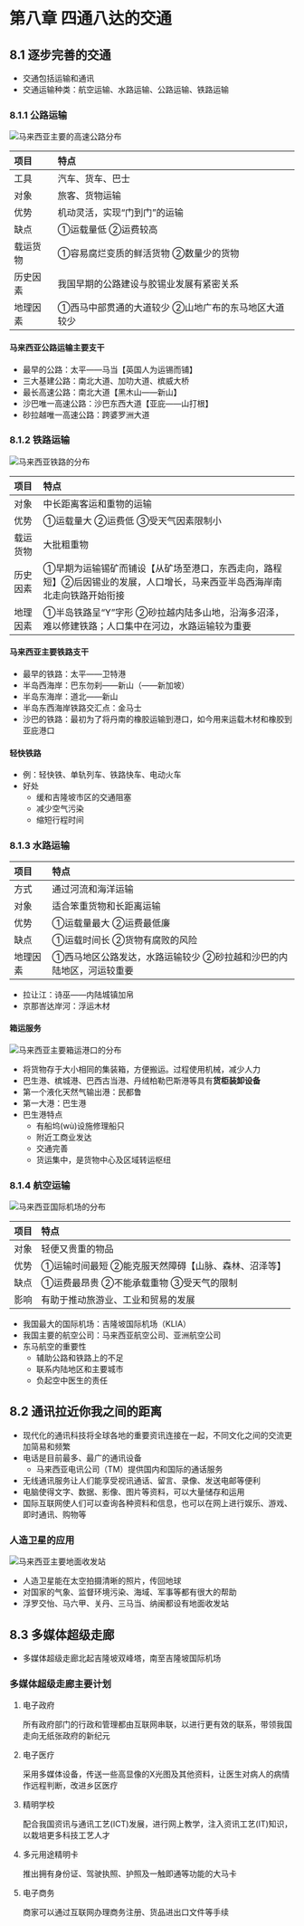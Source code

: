 # 第八章 四通八达的交通

## 8.1 逐步完善的交通

- 交通包括运输和通讯
- 交通运输种类：航空运输、水路运输、公路运输、铁路运输

### 8.1.1 公路运输

![马来西亚主要的高速公路分布](https://i.ibb.co/TYqLQb3/image.png)

| 项目     | 特点                                                |
| :------- | :-------------------------------------------------- |
| 工具     | 汽车、货车、巴士                                    |
| 对象     | 旅客、货物运输                                      |
| 优势     | 机动灵活，实现“门到门”的运输                        |
| 缺点     | ①运载量低 ②运费较高                                 |
| 载运货物 | ①容易腐烂变质的鲜活货物 ②数量少的货物               |
| 历史因素 | 我国早期的公路建设与胶锡业发展有紧密关系            |
| 地理因素 | ①西马中部贯通的大道较少 ②山地广布的东马地区大道较少 |

#### 马来西亚公路运输主要支干

- 最早的公路：太平——马当【英国人为运锡而铺】
- 三大基建公路：南北大道、加叻大道、槟威大桥
- 最长高速公路：南北大道【黑木山——新山】
- 沙巴唯一高速公路：沙巴东西大道【亚庇——山打根】
- 砂拉越唯一高速公路：跨婆罗洲大道

### 8.1.2 铁路运输

![马来西亚铁路的分布](https://i.ibb.co/9sxpZfL/image.png)

| 项目     | 特点                                                         |
| :------- | :----------------------------------------------------------- |
| 对象     | 中长距离客运和重物的运输                                     |
| 优势     | ①运载量大 ②运费低 ③受天气因素限制小                          |
| 载运货物 | 大批粗重物                                                   |
| 历史因素 | ①早期为运输锡矿而铺设【从矿场至港口，东西走向，路程短】②后因锡业的发展，人口增长，马来西亚半岛西海岸南北走向铁路开始衔接 |
| 地理因素 | ①半岛铁路呈“Y”字形 ②砂拉越内陆多山地，沿海多沼泽，难以修建铁路；人口集中在河边，水路运输较为重要 |

#### 马来西亚主要铁路支干

- 最早的铁路：太平——卫特港
- 半岛西海岸：巴东勿刹——新山（——新加坡）
- 半岛东海岸：道北——新山
- 半岛东西海岸铁路交汇点：金马士
- 沙巴的铁路：最初为了将丹南的橡胶运输到港口，如今用来运载木材和橡胶到亚庇港口

#### 轻快铁路

- 例：轻快铁、单轨列车、铁路快车、电动火车
- 好处
  - 缓和吉隆坡市区的交通阻塞
  - 减少空气污染
  - 缩短行程时间

### 8.1.3 水路运输

| 项目     | 特点                                                         |
| :------- | :----------------------------------------------------------- |
| 方式     | 通过河流和海洋运输                                           |
| 对象     | 适合笨重货物和长距离运输                                     |
| 优势     | ①运载量最大 ②运费最低廉                                      |
| 缺点     | ①运载时间长 ②货物有腐败的风险                                |
| 地理因素 | ①西马地区公路发达，水路运输较少 ②砂拉越和沙巴的内陆地区，河运较重要 |

- 拉让江：诗巫——内陆城镇加帛
- 京那峇达岸河：浮运木材

#### 箱运服务

![马来西亚主要箱运港口的分布](https://i.ibb.co/qNbH2th/image.png)

- 将货物存于大小相同的集装箱，方便搬运。过程使用机械，减少人力
- 巴生港、槟城港、巴西古当港、丹绒柏勒巴斯港等具有**货柜装卸设备**
- 第一个液化天然气输出港：民都鲁
- 第一大港：巴生港
- 巴生港特点
  - 有船坞(wù)设施修理船只
  - 附近工商业发达
  - 交通完善
  - 货运集中，是货物中心及区域转运枢纽

### 8.1.4 航空运输

![马来西亚国际机场的分布](https://i.ibb.co/48bncr8/image.png)

| 项目 | 特点                                                |
| :--- | :-------------------------------------------------- |
| 对象 | 轻便又贵重的物品                                    |
| 优势 | ①运输时间最短 ②能克服天然障碍【山脉、森林、沼泽等】 |
| 缺点 | ①运费最昂贵 ②不能承载重物 ③受天气的限制             |
| 影响 | 有助于推动旅游业、工业和贸易的发展                  |

- 我国最大的国际机场：吉隆坡国际机场（KLIA）
- 我国主要的航空公司：马来西亚航空公司、亚洲航空公司
- 东马航空的重要性
  - 辅助公路和铁路上的不足
  - 联系内陆地区和主要城市
  - 负起空中医生的责任

## 8.2 通讯拉近你我之间的距离

- 现代化的通讯科技将全球各地的重要资讯连接在一起，不同文化之间的交流更加简易和频繁
- 电话是目前最多、最广的通讯设备
  - 马来西亚电讯公司（TM）提供国内和国际的通话服务
- 无线通讯服务让人们能享受视讯通话、留言、录像、发送电邮等便利
- 电脑使得文字、数据、影像、图片等资料，可以大量储存和运用
- 国际互联网使人们可以查询各种资料和信息，也可以在网上进行娱乐、游戏、即时通讯、购物等

### 人造卫星的应用

![马来西亚主要地面收发站](https://i.ibb.co/Mf2hsKy/image.png)

- 人造卫星能在太空拍摄清晰的照片，传回地球
- 对国家的气象、监督环境污染、海域、军事等都有很大的帮助
- 浮罗交怡、马六甲、关丹、三马当、纳闽都设有地面收发站

## 8.3 多媒体超级走廊

- 多媒体超级走廊北起吉隆坡双峰塔，南至吉隆坡国际机场

### 多媒体超级走廊主要计划

1. 电子政府

   所有政府部门的行政和管理都由互联网串联，以进行更有效的联系，带领我国走向无纸张政府的新纪元

2. 电子医疗

   采用多媒体设备，传送一些高显像的X光图及其他资料，让医生对病人的病情作远程判断，改进乡区医疗

3. 精明学校

   配合我国资讯与通讯工艺(ICT)发展，进行网上教学，注入资讯工艺(IT)知识，以栽培更多科技工艺人才

4. 多元用途精明卡

   推出拥有身份证、驾驶执照、护照及一触即通等功能的大马卡

5. 电子商务

   商家可以通过互联网办理商务注册、货品进出口文件等手续
